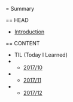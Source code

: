 = Summary

== HEAD

* [Introduction](README.md)


== CONTENT

* TIL (Today I Learned)
* * [2017/10](README.md)
* * [2017/11](README.md)
* * [2017/12](README.md)
